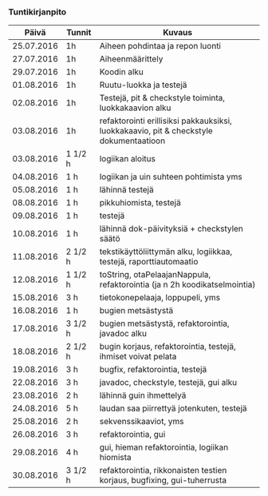 ### Tuntikirjanpito
Päivä | Tunnit | Kuvaus
--------------- | ----- | ------
25.07.2016 | 1h | Aiheen pohdintaa ja repon luonti
27.07.2016 | 1h | Aiheenmäärittely
29.07.2016 | 1h | Koodin alku
01.08.2016 | 1h | Ruutu-luokka ja testejä
02.08.2016 | 1h | Testejä, pit & checkstyle toiminta, luokkakaavion alku
03.08.2016 | 1h | refaktorointi erillisiksi pakkauksiksi, luokkakaavio, pit & checkstyle dokumentaatioon
03.08.2016 | 1 1/2 h | logiikan aloitus
04.08.2016 | 1 h | logiikan ja uin suhteen pohtimista yms
05.08.2016 | 1 h | lähinnä testejä
08.08.2016 | 1 h | pikkuhiomista, testejä
09.08.2016 | 1 h | testejä
10.08.2016 | 1 h | lähinnä dok-päivityksiä + checkstylen säätö
11.08.2016 | 2 1/2 h | tekstikäyttöliittymän alku, logiikkaa, testejä, raporttiautomaatio
12.08.2016 | 1 1/2 h | toString, otaPelaajanNappula, refaktorointia (ja n 2h koodikatselmointia)
15.08.2016 | 3 h | tietokonepelaaja, loppupeli, yms
16.08.2016 | 1 h | bugien metsästystä
17.08.2016 | 3 1/2 h | bugien metsästystä, refaktorointia, javadoc alku
18.08.2016 | 2 1/2 h | bugin korjaus, refaktorointia, testejä, ihmiset voivat pelata
19.08.2016 | 3 h | bugfix, refaktorointia, testejä
22.08.2016 | 3 h | javadoc, checkstyle, testejä, gui alku
23.08.2016 | 2 h | lähinnä guin ihmettelyä
24.08.2016 | 5 h | laudan saa piirrettyä jotenkuten, testejä
25.08.2016 | 2 h | sekvenssikaaviot, yms
26.08.2016 | 3 h | refaktorointia, gui
29.08.2016 | 4 h | gui, hieman refaktorointia, logiikan hiomista
30.08.2016 | 3 1/2 h | refaktorointia, rikkonaisten testien korjaus, bugfixing, gui-tuherrusta
